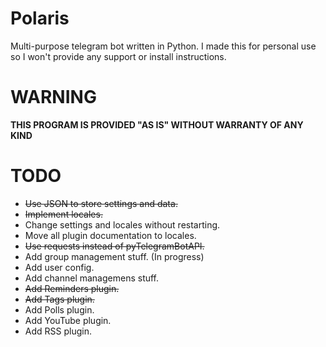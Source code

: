 # Polaris
Multi-purpose telegram bot written in Python. I made this for personal use so I won't provide any support or install instructions.

# WARNING
<b>THIS PROGRAM IS PROVIDED "AS IS" WITHOUT WARRANTY OF ANY KIND</b>

# TODO
* ~~Use JSON to store settings and data.~~
* ~~Implement locales.~~
* Change settings and locales without restarting.
* Move all plugin documentation to locales.
* ~~Use requests instead of pyTelegramBotAPI.~~
* Add group management stuff. (In progress)
* Add user config.
* Add channel managemens stuff.
* ~~Add Reminders plugin.~~
* ~~Add Tags plugin.~~
* Add Polls plugin.
* Add YouTube plugin.
* Add RSS plugin.
